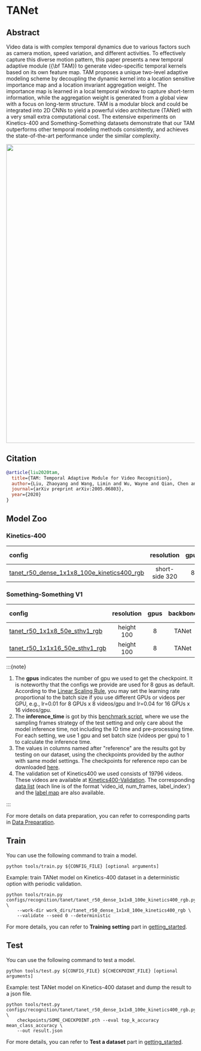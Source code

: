 # TANet

## Abstract

<!-- [ABSTRACT] -->

Video data is with complex temporal dynamics due to various factors such as camera motion, speed variation, and different activities. To effectively capture this diverse motion pattern, this paper presents a new temporal adaptive module ({\bf TAM}) to generate video-specific temporal kernels based on its own feature map. TAM proposes a unique two-level adaptive modeling scheme by decoupling the dynamic kernel into a location sensitive importance map and a location invariant aggregation weight. The importance map is learned in a local temporal window to capture short-term information, while the aggregation weight is generated from a global view with a focus on long-term structure. TAM is a modular block and could be integrated into 2D CNNs to yield a powerful video architecture (TANet) with a very small extra computational cost. The extensive experiments on Kinetics-400 and Something-Something datasets demonstrate that our TAM outperforms other temporal modeling methods consistently, and achieves the state-of-the-art performance under the similar complexity.

<!-- [IMAGE] -->
<div align=center>
<img src="https://user-images.githubusercontent.com/34324155/143018253-c3e1ba5b-ac35-4c55-be28-0134b76888e8.png" width="800"/>
</div>

## Citation

<!-- [ALGORITHM] -->

```BibTeX
@article{liu2020tam,
  title={TAM: Temporal Adaptive Module for Video Recognition},
  author={Liu, Zhaoyang and Wang, Limin and Wu, Wayne and Qian, Chen and Lu, Tong},
  journal={arXiv preprint arXiv:2005.06803},
  year={2020}
}
```

## Model Zoo

### Kinetics-400

|config | resolution | gpus | backbone | pretrain | top1 acc| top5 acc | reference top1 acc | reference top5 acc | inference_time(video/s) | gpu_mem(M)| ckpt | log| json|
|:--|:--:|:--:|:--:|:--:|:--:|:--:|:--:|:--:|:--:|:--:|:--:|:--:|:--:|
|[tanet_r50_dense_1x1x8_100e_kinetics400_rgb](/configs/recognition/tanet/tanet_r50_dense_1x1x8_100e_kinetics400_rgb.py) |short-side 320|8| TANet | ImageNet |76.28 | 92.60 |[76.22](https://github.com/liu-zhy/temporal-adaptive-module/blob/master/scripts/test_tam_kinetics_rgb_8f.sh)|[92.53](https://github.com/liu-zhy/temporal-adaptive-module/blob/master/scripts/test_tam_kinetics_rgb_8f.sh) | x | 7124 | [ckpt](https://download.openmmlab.com/mmaction/recognition/tanet/tanet_r50_dense_1x1x8_100e_kinetics400_rgb/tanet_r50_dense_1x1x8_100e_kinetics400_rgb_20210219-032c8e94.pth) | [log](https://download.openmmlab.com/mmaction/recognition/tanet/tanet_r50_dense_1x1x8_100e_kinetics400_rgb/tanet_r50_dense_1x1x8_100e_kinetics400_rgb_20210219.log)| [json](https://download.openmmlab.com/mmaction/recognition/tanet/tanet_r50_dense_1x1x8_100e_kinetics400_rgb/tanet_r50_dense_1x1x8_100e_kinetics400_rgb_20210219.json)|

### Something-Something V1

|config | resolution | gpus | backbone| pretrain | top1 acc (efficient/accurate)| top5 acc (efficient/accurate)| gpu_mem(M)  | ckpt | log| json|
|:--|:--:|:--:|:--:|:--:|:--:|:--:|:--:|:--:|:--:|:--:|
|[tanet_r50_1x1x8_50e_sthv1_rgb](/configs/recognition/tanet/tanet_r50_1x1x8_50e_sthv1_rgb.py)|height 100|8|TANet|ImageNet|47.34/49.58|75.72/77.31|7127|[ckpt](https://download.openmmlab.com/mmaction/recognition/tanet/tanet_r50_1x1x8_50e_sthv1_rgb/tanet_r50_1x1x8_50e_sthv1_rgb_20210630-f4a48609.pth)|[log](https://download.openmmlab.com/mmaction/recognition/tanet/tanet_r50_1x1x8_50e_sthv1_rgb/20210606_205006.log)|[ckpt](https://download.openmmlab.com/mmaction/recognition/tanet/tanet_r50_1x1x8_50e_sthv1_rgb/20210606_205006.log.json)|
|[tanet_r50_1x1x16_50e_sthv1_rgb](/configs/recognition/tanet/tanet_r50_1x1x16_50e_sthv1_rgb.py)|height 100|8|TANet|ImageNet|49.05/50.91|77.90/79.13|7127|[ckpt](https://download.openmmlab.com/mmaction/recognition/tanet/tanet_r50_1x1x16_50e_sthv1_rgb/tanet_r50_1x1x16_50e_sthv1_rgb_20211202-370c2128.pth)|[log](https://download.openmmlab.com/mmaction/recognition/tanet/tanet_r50_1x1x16_50e_sthv1_rgb/tanet_r50_1x1x16_50e_sthv1_rgb.log)|[ckpt](https://download.openmmlab.com/mmaction/recognition/tanet/tanet_r50_1x1x16_50e_sthv1_rgb/tanet_r50_1x1x16_50e_sthv1_rgb.json)|

:::{note}

1. The **gpus** indicates the number of gpu we used to get the checkpoint. It is noteworthy that the configs we provide are used for 8 gpus as default.
   According to the [Linear Scaling Rule](https://arxiv.org/abs/1706.02677), you may set the learning rate proportional to the batch size if you use different GPUs or videos per GPU,
   e.g., lr=0.01 for 8 GPUs x 8 videos/gpu and lr=0.04 for 16 GPUs x 16 videos/gpu.
2. The **inference_time** is got by this [benchmark script](/tools/analysis/benchmark.py), where we use the sampling frames strategy of the test setting and only care about the model inference time, not including the IO time and pre-processing time. For each setting, we use 1 gpu and set batch size (videos per gpu) to 1 to calculate the inference time.
3. The values in columns named after "reference" are the results got by testing on our dataset, using the checkpoints provided by the author with same model settings. The checkpoints for reference repo can be downloaded [here](https://drive.google.com/drive/folders/1sFfmP3yrfc7IzRshEELOby7-aEoymIFL?usp=sharing).
4. The validation set of Kinetics400 we used consists of 19796 videos. These videos are available at [Kinetics400-Validation](https://mycuhk-my.sharepoint.com/:u:/g/personal/1155136485_link_cuhk_edu_hk/EbXw2WX94J1Hunyt3MWNDJUBz-nHvQYhO9pvKqm6g39PMA?e=a9QldB). The corresponding [data list](https://download.openmmlab.com/mmaction/dataset/k400_val/kinetics_val_list.txt) (each line is of the format 'video_id, num_frames, label_index') and the [label map](https://download.openmmlab.com/mmaction/dataset/k400_val/kinetics_class2ind.txt) are also available.

:::

For more details on data preparation, you can refer to corresponding parts in [Data Preparation](/docs/data_preparation.md).

## Train

You can use the following command to train a model.

```shell
python tools/train.py ${CONFIG_FILE} [optional arguments]
```

Example: train TANet model on Kinetics-400 dataset in a deterministic option with periodic validation.

```shell
python tools/train.py configs/recognition/tanet/tanet_r50_dense_1x1x8_100e_kinetics400_rgb.py \
    --work-dir work_dirs/tanet_r50_dense_1x1x8_100e_kinetics400_rgb \
    --validate --seed 0 --deterministic
```

For more details, you can refer to **Training setting** part in [getting_started](/docs/getting_started.md#training-setting).

## Test

You can use the following command to test a model.

```shell
python tools/test.py ${CONFIG_FILE} ${CHECKPOINT_FILE} [optional arguments]
```

Example: test TANet model on Kinetics-400 dataset and dump the result to a json file.

```shell
python tools/test.py configs/recognition/tanet/tanet_r50_dense_1x1x8_100e_kinetics400_rgb.py \
    checkpoints/SOME_CHECKPOINT.pth --eval top_k_accuracy mean_class_accuracy \
    --out result.json
```

For more details, you can refer to **Test a dataset** part in [getting_started](/docs/getting_started.md#test-a-dataset).
